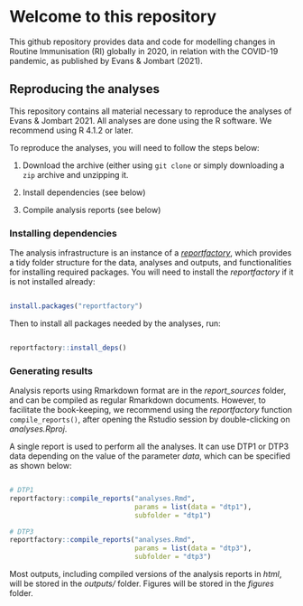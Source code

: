 # Welcome to this repository

This github repository provides data and code for modelling changes in Routine
Immunisation (RI) globally in 2020, in relation with the COVID-19 pandemic, as
published by Evans & Jombart (2021).


## Reproducing the analyses

This repository contains all material necessary to reproduce the analyses of
Evans & Jombart 2021. All analyses are done using the R software. We recommend
using R 4.1.2 or later.

To reproduce the analyses, you will need to follow the steps below:

1. Download the archive (either using `git clone` or simply downloading a `zip`
   archive and unzipping it.
   
2. Install dependencies (see below)

3. Compile analysis reports (see below)



### Installing dependencies

The analysis infrastructure is an instance of a
[*reportfactory*](https://www.reconverse.org/reportfactory/), which provides a
tidy folder structure for the data, analyses and outputs, and functionalities
for installing required packages. You will need to install the *reportfactory*
if it is not installed already:

```r

install.packages("reportfactory")

```

Then to install all packages needed by the analyses, run:
```r

reportfactory::install_deps()

```



### Generating results

Analysis reports using Rmarkdown format are in the *report_sources* folder, and
can be compiled as regular Rmarkdown documents. However, to facilitate the
book-keeping, we recommend using the *reportfactory* function
`compile_reports()`, after opening the Rstudio session by double-clicking on
*analyses.Rproj*.

A single report is used to perform all the analyses. It can use DTP1 or DTP3
data depending on the value of the parameter *data*, which can be specified as
shown below:

```r

# DTP1
reportfactory::compile_reports("analyses.Rmd",
                               params = list(data = "dtp1"),
                               subfolder = "dtp1")

# DTP3
reportfactory::compile_reports("analyses.Rmd",
                               params = list(data = "dtp3"),
                               subfolder = "dtp3")

```

Most outputs, including compiled versions of the analysis reports in *html*,
will be stored in the *outputs/* folder. Figures will be stored in the *figures*
folder.
